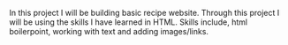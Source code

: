In this project I will be building  basic recipe website. Through this project I will be using the skills I have learned in HTML. Skills include, html boilerpoint, working with text and adding images/links. 
